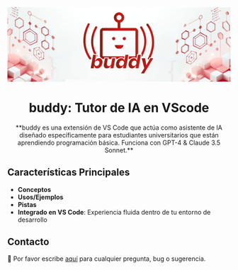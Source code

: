 <div align="center">
<img src="extension/media/readme.jpg" alt="buddy logo">
<h1>buddy: Tutor de IA en VScode </h1>
**buddy es una extensión de VS Code que actúa como asistente de IA diseñado específicamente para estudiantes universitarios que están aprendiendo programación básica. Funciona con GPT-4 & Claude 3.5 Sonnet.**
</div>

## Características Principales
- **Conceptos**
- **Usos/Ejemplos**  
- **Pistas**
- **Integrado en VS Code**: Experiencia fluida dentro de tu entorno de desarrollo

## Contacto
💬 Por favor escribe [aquí](mailto:danielprolperez@gmail.com) para cualquier pregunta, bug o sugerencia.